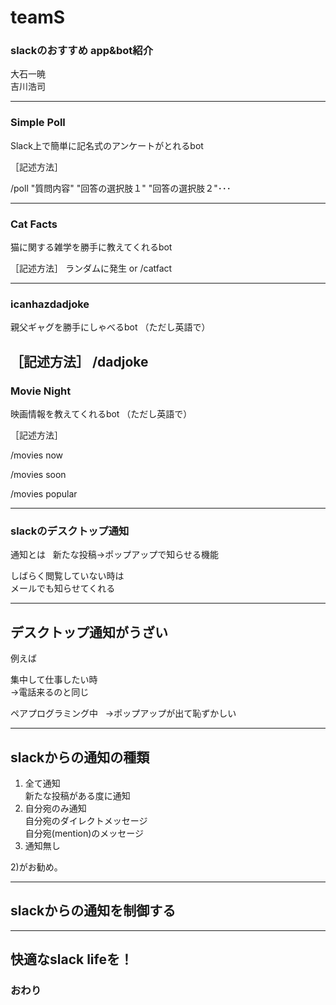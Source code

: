 # teamS

### slackのおすすめ  app&bot紹介

大石一暁  
吉川浩司

---

### Simple Poll

Slack上で簡単に記名式のアンケートがとれるbot

［記述方法］

/poll "質問内容" "回答の選択肢１" "回答の選択肢２"･･･

---

### Cat Facts

猫に関する雑学を勝手に教えてくれるbot

［記述方法］
ランダムに発生
or
/catfact

---

### icanhazdadjoke

親父ギャグを勝手にしゃべるbot
（ただし英語で）

［記述方法］
/dadjoke
---
### Movie Night

映画情報を教えてくれるbot
（ただし英語で）

［記述方法］

/movies now

/movies soon

/movies popular

---
### slackのデスクトップ通知

通知とは  
新たな投稿→ポップアップで知らせる機能

しばらく閲覧していない時は  
メールでも知らせてくれる

---
## デスクトップ通知がうざい

例えば  

集中して仕事したい時  
→電話来るのと同じ

ペアプログラミング中  
→ポップアップが出て恥ずかしい

---
## slackからの通知の種類

1) 全て通知  
新たな投稿がある度に通知  
2) 自分宛のみ通知  
自分宛のダイレクトメッセージ  
自分宛(mention)のメッセージ  
3) 通知無し  

2)がお勧め。  

---
## slackからの通知を制御する


---
## 快適なslack lifeを！

### おわり
